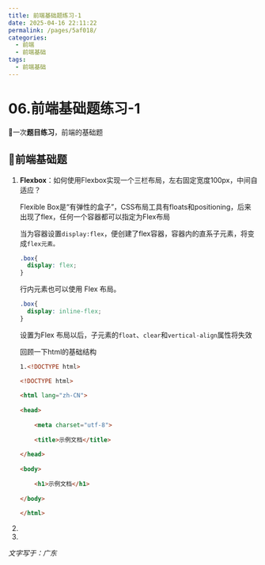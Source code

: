 ```yaml
---
title: 前端基础题练习-1
date: 2025-04-16 22:11:22
permalink: /pages/5af018/
categories:
  - 前端
  - 前端基础
tags:
  - 前端基础
---
```



# 06.前端基础题练习-1

📖一次**题目练习**，前端的基础题

<!-- more -->

## 📖前端基础题

1. **Flexbox**：如何使用Flexbox实现一个三栏布局，左右固定宽度100px，中间自适应？

   Flexible Box是“有弹性的盒子”，CSS布局工具有floats和positioning，后来出现了flex，任何一个容器都可以指定为Flex布局

   当为容器设置`display:flex`，便创建了flex容器，容器内的直系子元素，将变成`flex元素。`

   ```css
   .box{
     display: flex;
   }
   ```

   行内元素也可以使用 Flex 布局。

   ```css
   .box{
     display: inline-flex;
   }
   ```

   设置为Flex 布局以后，子元素的`float`、`clear`和`vertical-align`属性将失效

    回顾一下html的基础结构

   ```html
   1.<!DOCTYPE html>
   
   <!DOCTYPE html>
    
   <html lang="zh-CN">
    
   <head>
    
       <meta charset="utf-8">
    
       <title>示例文档</title>
    
   </head>
    
   <body>
    
       <h1>示例文档</h1>
    
   </body>
    
   </html>
   ```

   

2. 

3. 

*文字写于：广东*
